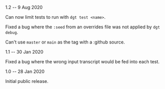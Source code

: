 1.2 -- 9 Aug 2020

Can now limit tests to run with `dgt test <name>`.

Fixed a bug where the `:seed` from an overrides file was not applied by `dgt debug`.

Can't use `master` or `main` as the tag with a :github source.

1.1 -- 30 Jan 2020

Fixed a bug where the wrong input transcript would be fed into each test.

1.0 -- 28 Jan 2020

Initial public release.
